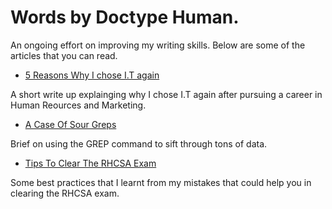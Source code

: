 # Words by Doctype Human.


An ongoing effort on improving my writing skills. Below are some of the articles that you can read. 




* [5 Reasons Why I chose I.T again](/words/word-0.md)

A short write up explainging why I chose I.T again after pursuing a career in Human Reources and Marketing. 

* [A Case Of Sour Greps](/words/word-1.md)

Brief on using the GREP command to sift through tons of data.

* [Tips To Clear The RHCSA Exam](/words/word-2.md)

Some best practices that I learnt from my mistakes that could help you in clearing the RHCSA exam.

